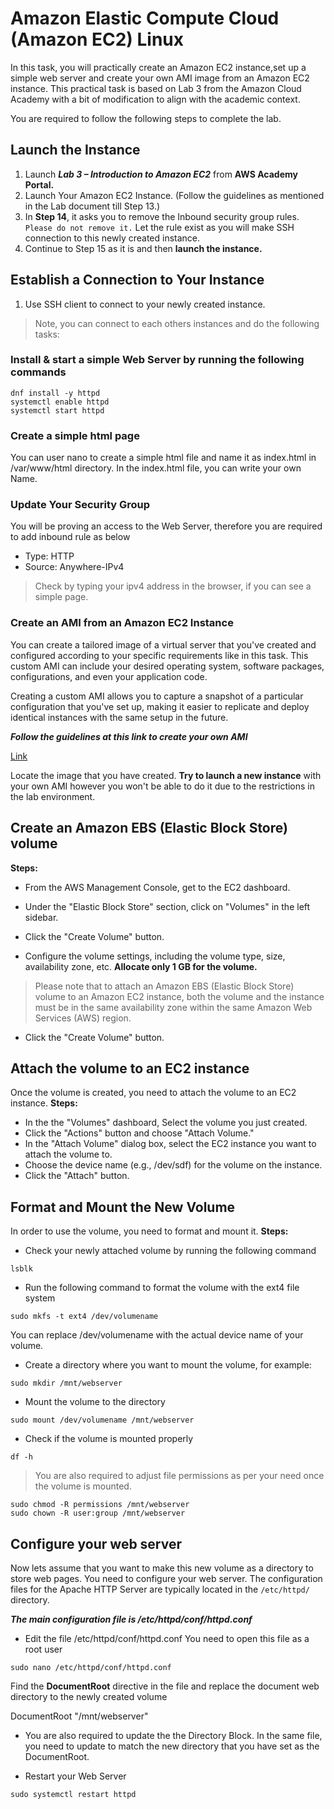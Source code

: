 # Amazon Elastic Compute Cloud (Amazon EC2) Linux

In this task, you will practically create an Amazon EC2 instance,set up a simple web server and create your own AMI image from an Amazon EC2 instance. This practical task is based on Lab 3 from the Amazon Cloud Academy with a bit of modification to align with the academic context. 

You are required to follow the following steps to complete the lab. 

## Launch the Instance

1. Launch ***Lab 3 – Introduction to Amazon EC2*** from **AWS Academy Portal.** 
2. Launch Your Amazon EC2 Instance. (Follow the guidelines as mentioned in the Lab document till Step 13.)
3. In **Step 14**, it asks you to remove the  Inbound security group rules. ```Please do not remove it.``` Let the rule exist as you will make SSH connection to this newly created instance. 
4. Continue to Step 15 as it is and then **launch the instance.** 


## Establish a Connection to Your Instance

1. Use SSH client to connect to your newly created instance. 

> Note, you can connect to each others instances and do the following tasks: 

### Install & start a simple Web Server by running the following commands

```
dnf install -y httpd
systemctl enable httpd
systemctl start httpd

```

### Create a simple html page

You can user nano to create a simple html file and name it as index.html in /var/www/html directory. In the index.html file, you can write your own Name. 

### Update Your Security Group 

You will be proving an access to the Web Server, therefore you are required to add inbound rule as below 

- Type: HTTP
- Source: Anywhere-IPv4

> Check by typing your ipv4 address in the browser, if you can see a simple page. 

### Create an AMI from an Amazon EC2 Instance

You can create a tailored image of a virtual server  that you've created and configured according to your specific requirements like in this task. This custom AMI can include your desired operating system, software packages, configurations, and even your application code.

Creating a custom AMI allows you to capture a snapshot of a particular configuration that you've set up, making it easier to replicate and deploy identical instances with the same setup in the future.

***Follow the guidelines at this link to create your own AMI***

[Link](https://docs.aws.amazon.com/toolkit-for-visual-studio/latest/user-guide/tkv-create-ami-from-instance.html) 

Locate the image that you have created. **Try to launch a new instance** with your own AMI however you won't be able to do it due to the restrictions in the lab environment.

## Create an Amazon EBS (Elastic Block Store) volume 

**Steps:** 
- From the AWS Management Console, get to the EC2 dashboard.
- Under the "Elastic Block Store" section, click on "Volumes" in the left sidebar.
- Click the "Create Volume" button.

- Configure the volume settings, including the volume type, size, availability zone, etc. **Allocate only 1 GB for the volume.** 

> Please note that to attach an Amazon EBS (Elastic Block Store) volume to an Amazon EC2 instance, both the volume and the instance must be in the same availability zone within the same Amazon Web Services (AWS) region. 

- Click the "Create Volume" button.

## Attach the volume to an EC2 instance

Once the volume is created, you need to attach the volume to an EC2 instance. 
**Steps:**
- In the the "Volumes" dashboard, Select the volume you just created.
- Click the "Actions" button and choose "Attach Volume."
- In the "Attach Volume" dialog box, select the EC2 instance you want to attach the volume to. 
- Choose the device name (e.g., /dev/sdf) for the volume on the instance.
- Click the "Attach" button.


## Format and Mount the New Volume

In order to use the volume, you need to format and mount it.
**Steps:**

- Check your newly attached volume by running the following command 

```
lsblk
```
- Run the following command to format the volume with the ext4 file system

```
sudo mkfs -t ext4 /dev/volumename
```

You can replace /dev/volumename with the actual device name of your volume. 

- Create a directory where you want to mount the volume, for example: 

```
sudo mkdir /mnt/webserver
```

- Mount the volume to the directory
```
sudo mount /dev/volumename /mnt/webserver
```
- Check if the volume is mounted properly 
```
df -h
```
> You are also required to adjust file permissions as per your need once the volume is mounted. 
```
sudo chmod -R permissions /mnt/webserver
sudo chown -R user:group /mnt/webserver
```
## Configure your web server 

Now lets assume that you want to make this new volume as a directory to store web pages. You need to configure your web server. The configuration files for the Apache HTTP Server are typically located in the ```/etc/httpd/``` directory. 

***The main configuration file is /etc/httpd/conf/httpd.conf***

- Edit the file /etc/httpd/conf/httpd.conf You need to open this file as a root user 

```
sudo nano /etc/httpd/conf/httpd.conf
```
Find the **DocumentRoot** directive in the file and replace the document web directory to the newly created volume

DocumentRoot "/mnt/webserver"

- You are also required to update the  the Directory Block. In the same file, you need to update <Directory> to match the new directory that you have set as the DocumentRoot.

- Restart your Web Server
```
sudo systemctl restart httpd
```